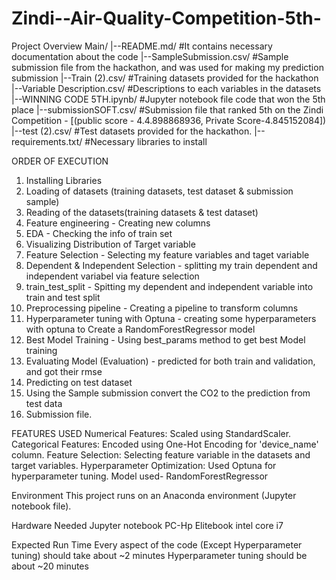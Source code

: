 # Zindi--Air-Quality-Competition-5th-

Project Overview
Main/
|--README.md/                          #It contains necessary documentation about the code
|--SampleSubmission.csv/               #Sample submission file from the hackathon, and was used for making my prediction submission
|--Train (2).csv/                      #Training datasets provided for the hackathon
|--Variable Description.csv/           #Descriptions to each variables in the datasets
|--WINNING CODE 5TH.ipynb/             #Jupyter notebook file code that won the 5th place
|--submissionSOFT.csv/                 #Submission file that ranked 5th on the Zindi Competition - [(public score - 4.4.898868936, Private Score-4.845152084])
|--test (2).csv/                       #Test datasets provided for the hackathon.
|--requirements.txt/                   #Necessary libraries to install

ORDER OF EXECUTION
1. Installing Libraries
2. Loading of datasets (training datasets, test dataset & submission sample)
3. Reading of the datasets(training datasets & test dataset)
4. Feature engineering - Creating new columns
5. EDA - Checking the info of train set
6. Visualizing Distribution of Target variable
7. Feature Selection - Selecting my feature variables and taget variable
8. Dependent & Independent Selection - splitting my train dependent and independent variabel via feature selection
9. train_test_split - Spitting my dependent and independent variable into train and test split
10. Preprocessing pipeline - Creating a pipeline to transform columns
11. Hyperparameter tuning with Optuna - creating some hyperparameters with optuna to Create a RandomForestRegressor model
12. Best Model Training - Using best_params method to get best Model training
13. Evaluating Model (Evaluation) - predicted for both train and validation, and got their rmse
14. Predicting on test dataset
15. Using the Sample submission convert the CO2 to the prediction from test data
16. Submission file.

FEATURES USED
Numerical Features: Scaled using StandardScaler.
Categorical Features: Encoded using One-Hot Encoding for 'device_name' column.
Feature Selection: Selecting feature variable in the datasets and target variables.
Hyperparameter Optimization: Used Optuna for hyperparameter tuning.
Model used- RandomForestRegressor

Environment
This project runs on an Anaconda environment (Jupyter notebook file).

Hardware Needed
Jupyter notebook
PC-Hp Elitebook intel core i7

Expected Run Time
Every aspect of the code (Except Hyperparameter tuning) should take about ~2 minutes
Hyperparameter tuning should be about ~20 minutes


